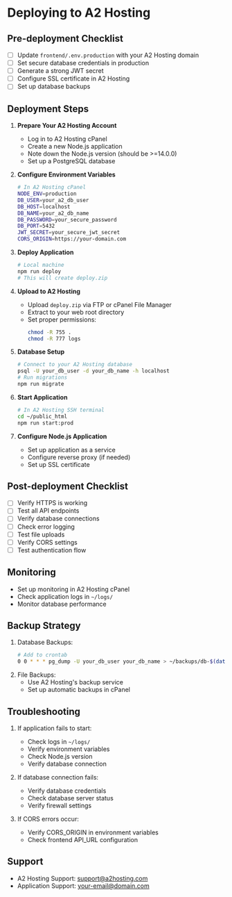 # Deploying to A2 Hosting

## Pre-deployment Checklist
- [ ] Update `frontend/.env.production` with your A2 Hosting domain
- [ ] Set secure database credentials in production
- [ ] Generate a strong JWT secret
- [ ] Configure SSL certificate in A2 Hosting
- [ ] Set up database backups

## Deployment Steps

1. **Prepare Your A2 Hosting Account**
   - Log in to A2 Hosting cPanel
   - Create a new Node.js application
   - Note down the Node.js version (should be >=14.0.0)
   - Set up a PostgreSQL database
   
2. **Configure Environment Variables**
   ```bash
   # In A2 Hosting cPanel
   NODE_ENV=production
   DB_USER=your_a2_db_user
   DB_HOST=localhost
   DB_NAME=your_a2_db_name
   DB_PASSWORD=your_secure_password
   DB_PORT=5432
   JWT_SECRET=your_secure_jwt_secret
   CORS_ORIGIN=https://your-domain.com
   ```

3. **Deploy Application**
   ```bash
   # Local machine
   npm run deploy
   # This will create deploy.zip
   ```

4. **Upload to A2 Hosting**
   - Upload `deploy.zip` via FTP or cPanel File Manager
   - Extract to your web root directory
   - Set proper permissions:
     ```bash
     chmod -R 755 .
     chmod -R 777 logs
     ```

5. **Database Setup**
   ```bash
   # Connect to your A2 Hosting database
   psql -U your_db_user -d your_db_name -h localhost
   # Run migrations
   npm run migrate
   ```

6. **Start Application**
   ```bash
   # In A2 Hosting SSH terminal
   cd ~/public_html
   npm run start:prod
   ```

7. **Configure Node.js Application**
   - Set up application as a service
   - Configure reverse proxy (if needed)
   - Set up SSL certificate

## Post-deployment Checklist
- [ ] Verify HTTPS is working
- [ ] Test all API endpoints
- [ ] Verify database connections
- [ ] Check error logging
- [ ] Test file uploads
- [ ] Verify CORS settings
- [ ] Test authentication flow

## Monitoring
- Set up monitoring in A2 Hosting cPanel
- Check application logs in `~/logs/`
- Monitor database performance

## Backup Strategy
1. Database Backups:
   ```bash
   # Add to crontab
   0 0 * * * pg_dump -U your_db_user your_db_name > ~/backups/db-$(date +%Y%m%d).sql
   ```
2. File Backups:
   - Use A2 Hosting's backup service
   - Set up automatic backups in cPanel

## Troubleshooting
1. If application fails to start:
   - Check logs in `~/logs/`
   - Verify environment variables
   - Check Node.js version
   - Verify database connection

2. If database connection fails:
   - Verify database credentials
   - Check database server status
   - Verify firewall settings

3. If CORS errors occur:
   - Verify CORS_ORIGIN in environment variables
   - Check frontend API_URL configuration

## Support
- A2 Hosting Support: support@a2hosting.com
- Application Support: your-email@domain.com
